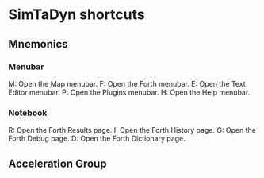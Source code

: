 # SimTaDyn shortcuts #

## Mnemonics ##

### Menubar ###

<ALT> M: Open the Map menubar.
<ALT> F: Open the Forth menubar.
<ALT> E: Open the Text Editor menubar.
<ALT> P: Open the Plugins menubar.
<ALT> H: Open the Help menubar.

### Notebook ###

<ALT> R: Open the Forth Results page.
<ALT> I: Open the Forth History page.
<ALT> G: Open the Forth Debug page.
<ALT> D: Open the Forth Dictionary page.

## Acceleration Group ##
